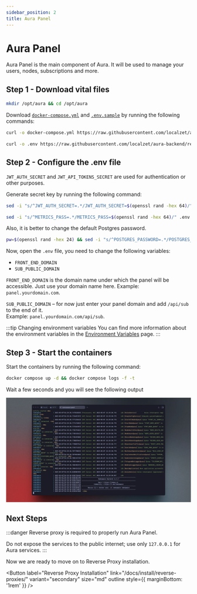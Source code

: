 ```yaml
---
sidebar_position: 2
title: Aura Panel
---
```


# Aura Panel

Aura Panel is the main component of Aura. It will be used to manage your users, nodes, subscriptions and more.

## Step 1 - Download vital files

```bash title="Creating project directory"
mkdir /opt/aura && cd /opt/aura
```

Download [`docker-compose.yml`][compose-file] and [`.env.sample`][env-file] by running the following commands:

```bash title="Get docker-compose.yml file"
curl -o docker-compose.yml https://raw.githubusercontent.com/localzet/aura-backend/refs/heads/main/docker-compose-prod.yml
```

```bash title="Get .env file"
curl -o .env https://raw.githubusercontent.com/localzet/aura-backend/refs/heads/main/.env.sample
```

## Step 2 - Configure the .env file

`JWT_AUTH_SECRET` and `JWT_API_TOKENS_SECRET` are used for authentication or other purposes.

Generate secret key by running the following command:

```bash title="Generating secure keys"
sed -i "s/^JWT_AUTH_SECRET=.*/JWT_AUTH_SECRET=$(openssl rand -hex 64)/" .env && sed -i "s/^JWT_API_TOKENS_SECRET=.*/JWT_API_TOKENS_SECRET=$(openssl rand -hex 64)/" .env
```

```bash title="Generating passwords"
sed -i "s/^METRICS_PASS=.*/METRICS_PASS=$(openssl rand -hex 64)/" .env && sed -i "s/^WEBHOOK_SECRET_HEADER=.*/WEBHOOK_SECRET_HEADER=$(openssl rand -hex 64)/" .env
```

Also, it is better to change the default Postgres password.

```bash title="Changing Postgres password"
pw=$(openssl rand -hex 24) && sed -i "s/^POSTGRES_PASSWORD=.*/POSTGRES_PASSWORD=$pw/" .env && sed -i "s|^\(DATABASE_URL=\"postgresql://postgres:\)[^\@]*\(@.*\)|\1$pw\2|" .env
```

Now, open the `.env` file, you need to change the following variables:

- `FRONT_END_DOMAIN`
- `SUB_PUBLIC_DOMAIN`

`FRONT_END_DOMAIN` is the domain name under which the panel will be accessible. Just use your domain name here.
Example: `panel.yourdomain.com`.

`SUB_PUBLIC_DOMAIN` – for now just enter your panel domain and add `/api/sub` to the end of it.  
Example: `panel.yourdomain.com/api/sub`.

:::tip Changing environment variables
You can find more information about the environment variables in the [Environment Variables](/docs/install/environment-variables.md) page.
:::

## Step 3 - Start the containers

Start the containers by running the following command:

```bash title="Start the containers"
docker compose up -d && docker compose logs -f -t
```

Wait a few seconds and you will see the following output

![Aura Panel](/install/panel_up.webp)

## Next Steps

:::danger
Reverse proxy is required to properly run Aura Panel.

Do not expose the services to the public internet; use only `127.0.0.1` for Aura services.
:::

Now we are ready to move on to Reverse Proxy installation.

<Button label="Reverse Proxy Installation" link="/docs/install/reverse-proxies/" variant="secondary" size="md" outline style={{ marginBottom: '1rem' }} />

[compose-file]: https://raw.githubusercontent.com/localzet/aura-backend/refs/heads/main/docker-compose-prod.yml
[env-file]: https://raw.githubusercontent.com/localzet/aura-backend/refs/heads/main/.env.sample
